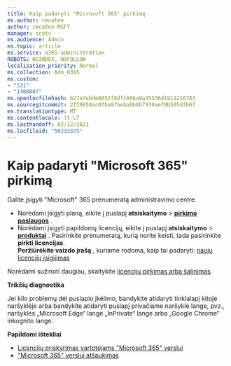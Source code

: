 ```yaml
---
title: Kaip padaryti "Microsoft 365" pirkimą
ms.author: cmcatee
author: cmcatee-MSFT
manager: scotv
ms.audience: Admin
ms.topic: article
ms.service: o365-administration
ROBOTS: NOINDEX, NOFOLLOW
localization_priority: Normal
ms.collection: Adm_O365
ms.custom:
- "531"
- "1400007"
ms.openlocfilehash: b27a7ebde0052f8df1666a9a35336d1911216783
ms.sourcegitcommit: 2f39850ac0fba9fbeba9b8b7939ae79b505d3b67
ms.translationtype: MT
ms.contentlocale: lt-LT
ms.lasthandoff: 02/12/2021
ms.locfileid: "50232375"
---
```

# <a name="how-to-make-a-microsoft-365-purchase"></a>Kaip padaryti "Microsoft 365" pirkimą

Galite įsigyti "Microsoft" 365 prenumeratą administravimo centre.
  
- Norėdami įsigyti planą, eikite į puslapį **atsiskaitymo** \> **[pirkimo paslaugos](https://go.microsoft.com/fwlink/p/?linkid=868433)** .
- Norėdami įsigyti papildomų licencijų, eikite į puslapį **atsiskaitymo** \> **[produktai](https://go.microsoft.com/fwlink/p/?linkid=842054)** . Pasirinkite prenumeratą, kurią norite keisti, tada pasirinkite **pirkti licencijas**. \
**Peržiūrėkite vaizdo įrašą** , kuriame rodoma, kaip tai padaryti: [naujų licencijų įsigijimas](https://go.microsoft.com/fwlink/p/?linkid=2154857)
  
Norėdami sužinoti daugiau, skaitykite [licencijų pirkimas arba šalinimas](https://docs.microsoft.com/microsoft-365/commerce/licenses/buy-licenses).

**Trikčių diagnostika**

Jei kilo problemų dėl puslapio įkėlimo, bandykite atidaryti tinklalapį kitoje naršyklėje arba bandykite atidaryti puslapį privačiame naršyklė lange, pvz., naršyklės „Microsoft Edge“ lange „InPrivate“ lange arba „Google Chrome“ inkognito lange.

**Papildomi ištekliai**
  
- [Licencijų priskyrimas vartotojams "Microsoft 365" verslui](https://docs.microsoft.com/microsoft-365/admin/add-users/add-users)
- ["Microsoft 365" verslui atšaukimas](https://docs.microsoft.com/microsoft-365/commerce/subscriptions/cancel-your-subscription)